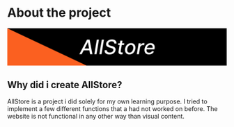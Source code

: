 # About the project

![](https://github.com/gustav-evensson/allstore/blob/main/readmeAssets/allstoreThumb.jpg)

## Why did i create AllStore?

AllStore is a project i did solely for my own learning purpose. I tried to implement a few different functions that a had not worked on before. The website is not functional in any other way than visual content. 
